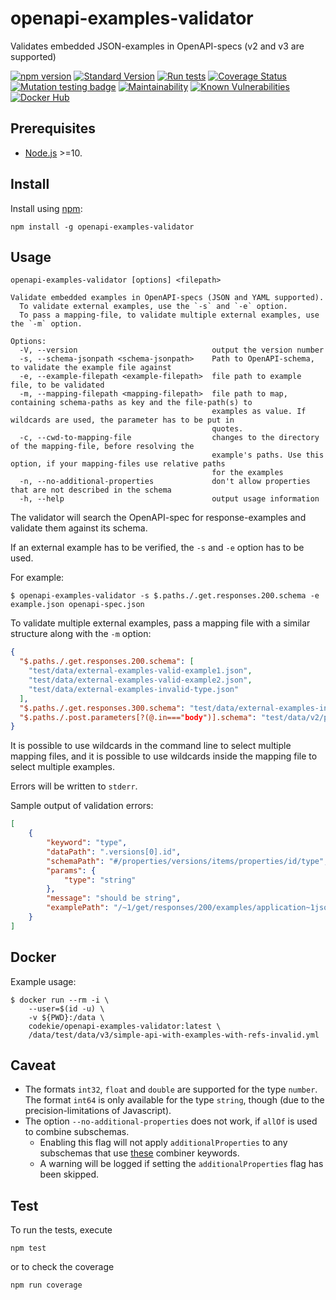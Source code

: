 openapi-examples-validator
==========================

Validates embedded JSON-examples in OpenAPI-specs (v2 and v3 are supported)

[![npm version](https://badge.fury.io/js/openapi-examples-validator.svg)](https://badge.fury.io/js/openapi-examples-validator)
[![Standard Version](https://img.shields.io/badge/release-standard%20version-brightgreen.svg)](https://github.com/conventional-changelog/standard-version)
[![Run tests](https://github.com/codekie/openapi-examples-validator/actions/workflows/test-and-deploy-docker.yml/badge.svg?query=branch%3Amain)](https://github.com/codekie/openapi-examples-validator/actions/workflows/test-and-deploy-docker.yml?query=branch%3Amain)
[![Coverage Status](https://coveralls.io/repos/github/codekie/openapi-examples-validator/badge.svg?branch=main)](https://coveralls.io/github/codekie/openapi-examples-validator?branch=main)
[![Mutation testing badge](https://badge.stryker-mutator.io/github.com/codekie/openapi-examples-validator/main)](https://stryker-mutator.github.io)
[![Maintainability](https://api.codeclimate.com/v1/badges/5094f6ac7754e5a18b1b/maintainability)](https://codeclimate.com/github/codekie/openapi-examples-validator/maintainability)
[![Known Vulnerabilities](https://snyk.io/test/github/codekie/openapi-examples-validator/badge.svg)](https://snyk.io/test/github/codekie/openapi-examples-validator)
[![Docker Hub](https://img.shields.io/badge/docker-ready-blue.svg)](https://hub.docker.com/r/codekie/openapi-examples-validator)

Prerequisites
------------

- [Node.js](https://nodejs.org/) >=10.

Install
-------

Install using [npm](https://docs.npmjs.com/getting-started/what-is-npm):

    npm install -g openapi-examples-validator

Usage
-----

```
openapi-examples-validator [options] <filepath>

Validate embedded examples in OpenAPI-specs (JSON and YAML supported).
  To validate external examples, use the `-s` and `-e` option.
  To pass a mapping-file, to validate multiple external examples, use the `-m` option.

Options:
  -V, --version                              output the version number
  -s, --schema-jsonpath <schema-jsonpath>    Path to OpenAPI-schema, to validate the example file against
  -e, --example-filepath <example-filepath>  file path to example file, to be validated
  -m, --mapping-filepath <mapping-filepath>  file path to map, containing schema-paths as key and the file-path(s) to
                                             examples as value. If wildcards are used, the parameter has to be put in
                                             quotes.
  -c, --cwd-to-mapping-file                  changes to the directory of the mapping-file, before resolving the
                                             example's paths. Use this option, if your mapping-files use relative paths
                                             for the examples
  -n, --no-additional-properties             don't allow properties that are not described in the schema
  -h, --help                                 output usage information
````

The validator will search the OpenAPI-spec for response-examples and validate them against its schema.

If an external example has to be verified, the `-s` and `-e` option has to be used.

For example:

```
$ openapi-examples-validator -s $.paths./.get.responses.200.schema -e example.json openapi-spec.json
```

To validate multiple external examples, pass a mapping file with a similar structure along with the `-m` option:

```json
{
  "$.paths./.get.responses.200.schema": [
    "test/data/external-examples-valid-example1.json",
    "test/data/external-examples-valid-example2.json",
    "test/data/external-examples-invalid-type.json"
  ],
  "$.paths./.get.responses.300.schema": "test/data/external-examples-invalid-missing-link.json",
  "$.paths./.post.parameters[?(@.in==="body")].schema": "test/data/v2/post-request/*.json",
}
```
It is possible to use wildcards in the command line to select multiple mapping files, and it is possible to use wildcards inside the mapping file to select multiple examples.

Errors will be written to `stderr`.

Sample output of validation errors:

```json
[
    {
        "keyword": "type",
        "dataPath": ".versions[0].id",
        "schemaPath": "#/properties/versions/items/properties/id/type",
        "params": {
            "type": "string"
        },
        "message": "should be string",
        "examplePath": "/~1/get/responses/200/examples/application~1json"
    }
]
```

Docker
------

Example usage:

```shell
$ docker run --rm -i \
    --user=$(id -u) \
    -v ${PWD}:/data \
    codekie/openapi-examples-validator:latest \
    /data/test/data/v3/simple-api-with-examples-with-refs-invalid.yml
```

Caveat
------

- The formats `int32`, `float` and `double` are supported for the type `number`. The format `int64` is only available
  for the type `string`, though (due to the precision-limitations of Javascript).
- The option `--no-additional-properties` does not work, if `allOf` is used to combine subschemas.
  - Enabling this flag will not apply `additionalProperties` to any subschemas that use
    [these](https://json-schema.org/understanding-json-schema/reference/combining.html) combiner keywords.
  - A warning will be logged if setting the `additionalProperties` flag has been skipped.

Test
----

To run the tests, execute

    npm test

or to check the coverage

    npm run coverage

